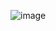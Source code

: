 ![image](https://user-images.githubusercontent.com/131140229/236828707-350686d0-b489-4bc6-8c06-ad24f9023edd.png)
